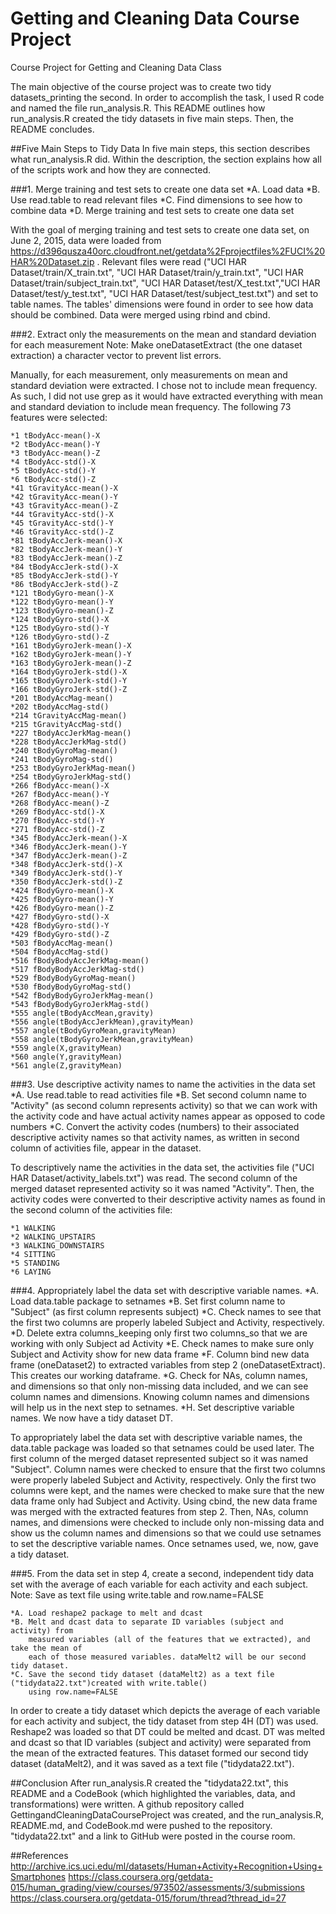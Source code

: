 # Getting and Cleaning Data Course Project
Course Project for Getting and Cleaning Data Class

The main objective of the course project was to create two tidy datasets_printing the second. 
In order to accomplish the task, I used R code and named the file run_analysis.R. This README outlines how
run_analysis.R created the tidy datasets in five main steps. Then, the README concludes.

##Five Main Steps to Tidy Data
In five main steps, this section describes what run_analysis.R did. Within the description, the section
explains how all of the scripts work and how they are connected. 

###1. Merge training and test sets to create one data set 
	*A. Load data
	*B. Use read.table to read relevant files
	*C. Find dimensions to see how to combine data
	*D. Merge training and test sets to create one data set

With the goal of merging training and test sets to create one data set, on June 2, 2015, data were loaded from
https://d396qusza40orc.cloudfront.net/getdata%2Fprojectfiles%2FUCI%20HAR%20Dataset.zip . 
Relevant files were read ("UCI HAR Dataset/train/X_train.txt", "UCI HAR Dataset/train/y_train.txt", 
"UCI HAR Dataset/train/subject_train.txt", "UCI HAR Dataset/test/X_test.txt","UCI HAR Dataset/test/y_test.txt",
"UCI HAR Dataset/test/subject_test.txt") and set to table names. The tables' dimensions were found in order
to see how data should be combined. Data were merged using rbind and cbind.

###2. Extract only the measurements on the mean and standard deviation for each measurement 
Note: Make oneDatasetExtract (the one dataset extraction) a character vector to prevent list errors.

Manually, for each measurement, only measurements on mean and standard deviation were extracted. I chose not 
to include mean frequency. As such, I did not use grep as it would have extracted everything with mean and 
standard deviation to include mean frequency. The following 73 features were selected:

	*1 tBodyAcc-mean()-X
	*2 tBodyAcc-mean()-Y
	*3 tBodyAcc-mean()-Z
	*4 tBodyAcc-std()-X
	*5 tBodyAcc-std()-Y
	*6 tBodyAcc-std()-Z
	*41 tGravityAcc-mean()-X
	*42 tGravityAcc-mean()-Y
	*43 tGravityAcc-mean()-Z
	*44 tGravityAcc-std()-X
	*45 tGravityAcc-std()-Y
	*46 tGravityAcc-std()-Z
	*81 tBodyAccJerk-mean()-X
	*82 tBodyAccJerk-mean()-Y
	*83 tBodyAccJerk-mean()-Z
	*84 tBodyAccJerk-std()-X
	*85 tBodyAccJerk-std()-Y
	*86 tBodyAccJerk-std()-Z
	*121 tBodyGyro-mean()-X
	*122 tBodyGyro-mean()-Y
	*123 tBodyGyro-mean()-Z
	*124 tBodyGyro-std()-X
	*125 tBodyGyro-std()-Y
	*126 tBodyGyro-std()-Z
	*161 tBodyGyroJerk-mean()-X
	*162 tBodyGyroJerk-mean()-Y
	*163 tBodyGyroJerk-mean()-Z
	*164 tBodyGyroJerk-std()-X
	*165 tBodyGyroJerk-std()-Y
	*166 tBodyGyroJerk-std()-Z
	*201 tBodyAccMag-mean()
	*202 tBodyAccMag-std()
	*214 tGravityAccMag-mean()
	*215 tGravityAccMag-std()
	*227 tBodyAccJerkMag-mean()
	*228 tBodyAccJerkMag-std()
	*240 tBodyGyroMag-mean()
	*241 tBodyGyroMag-std()
	*253 tBodyGyroJerkMag-mean()
	*254 tBodyGyroJerkMag-std()
	*266 fBodyAcc-mean()-X
	*267 fBodyAcc-mean()-Y
	*268 fBodyAcc-mean()-Z
	*269 fBodyAcc-std()-X
	*270 fBodyAcc-std()-Y
	*271 fBodyAcc-std()-Z
	*345 fBodyAccJerk-mean()-X
	*346 fBodyAccJerk-mean()-Y
	*347 fBodyAccJerk-mean()-Z
	*348 fBodyAccJerk-std()-X
	*349 fBodyAccJerk-std()-Y
	*350 fBodyAccJerk-std()-Z
	*424 fBodyGyro-mean()-X
	*425 fBodyGyro-mean()-Y
	*426 fBodyGyro-mean()-Z
	*427 fBodyGyro-std()-X
	*428 fBodyGyro-std()-Y
	*429 fBodyGyro-std()-Z
	*503 fBodyAccMag-mean()
	*504 fBodyAccMag-std()
	*516 fBodyBodyAccJerkMag-mean()
	*517 fBodyBodyAccJerkMag-std()
	*529 fBodyBodyGyroMag-mean() 
	*530 fBodyBodyGyroMag-std()
	*542 fBodyBodyGyroJerkMag-mean()
	*543 fBodyBodyGyroJerkMag-std()
	*555 angle(tBodyAccMean,gravity)
	*556 angle(tBodyAccJerkMean),gravityMean)
	*557 angle(tBodyGyroMean,gravityMean)
	*558 angle(tBodyGyroJerkMean,gravityMean)
	*559 angle(X,gravityMean)
	*560 angle(Y,gravityMean)
	*561 angle(Z,gravityMean)
 
###3.  Use descriptive activity names to name the activities in the data set 
	*A. Use read.table to read activities file
	*B. Set second column name to "Activity" (as second column represents activity) 
		so that we can work with the activity code and have actual activity names appear 
		as opposed to code numbers
	*C. Convert the activity codes (numbers) to their associated descriptive activity names
		so that activity names, as written in second column of activities file, appear in the dataset.

To descriptively name the activities in the data set, the activities file 
("UCI HAR Dataset/activity_labels.txt") was read. The second column of the merged dataset 
represented activity so it was named "Activity". Then, the activity codes were converted to their descriptive 
activity names as found in the second column of the activities file:

    *1 WALKING
    *2 WALKING_UPSTAIRS
    *3 WALKING_DOWNSTAIRS
    *4 SITTING
    *5 STANDING
    *6 LAYING   

###4.  Appropriately label the data set with descriptive variable names. 
	*A. Load data.table package to setnames
	*B. Set first column name to "Subject" (as first column represents subject) 
	*C. Check names to see that the first two columns are properly labeled 
		Subject and Activity, respectively.
	*D. Delete extra columns_keeping only first two columns_so that we are working
		with only Subject ad Activity
	*E. Check names to make sure only Subject and Activity show for new data frame
	*F. Column bind new data frame (oneDataset2) to extracted variables from step 2 (oneDatasetExtract). 
		This creates our working dataframe.
	*G. Check for NAs, column names, and dimensions so that only non-missing data included, 
		and we can see column names and dimensions. Knowing column names and dimensions will 
		help us in the next step to setnames. 
	*H. Set descriptive variable names. We now have a tidy dataset DT.        

To appropriately label the data set with descriptive variable names, the data.table package was loaded so 
that setnames could be used later. The first column of the merged dataset represented subject so it was 
named "Subject". Column names were checked to ensure that the first two columns were properly labeled
Subject and Activity, respectively. Only the first two columns were kept, and the names were checked 
to make sure that the new data frame only had Subject and Activity. Using cbind, the new data frame was 
merged with the extracted features from step 2. Then, NAs, column names, and dimensions were checked 
to include only non-missing data and show us the column names and dimensions so that we could use
setnames to set the descriptive variable names. Once setnames used, we, now, gave a tidy dataset.

###5.  From the data set in step 4, create a second, independent tidy data set with the average of each variable for each activity and each subject. 
Note: Save as text file using write.table and row.name=FALSE 

	*A. Load reshape2 package to melt and dcast 
	*B. Melt and dcast data to separate ID variables (subject and activity) from 
		measured variables (all of the features that we extracted), and take the mean of 
		each of those measured variables. dataMelt2 will be our second tidy dataset.
	*C. Save the second tidy dataset (dataMelt2) as a text file  ("tidydata22.txt")created with write.table()
		using row.name=FALSE

In order to create a tidy dataset which depicts the average of each variable for each activity and subject,
the tidy dataset from step 4H (DT) was used. Reshape2 was loaded so that DT could be melted and dcast. 
DT was melted and dcast so that ID variables (subject and activity) were separated from the mean of the extracted features.
This dataset formed our second tidy dataset (dataMelt2), and it was saved as a text file ("tidydata22.txt").
  
##Conclusion 
After run_analysis.R created the "tidydata22.txt", this README and a CodeBook 
(which highlighted the variables, data, and transformations) were written. A github repository called 
GettingandCleaningDataCourseProject was created, and the run_analysis.R, README.md, and 
CodeBook.md were pushed to the repository. "tidydata22.txt" and a link to GitHub were 
posted in the course room.

##References
http://archive.ics.uci.edu/ml/datasets/Human+Activity+Recognition+Using+Smartphones
https://class.coursera.org/getdata-015/human_grading/view/courses/973502/assessments/3/submissions
https://class.coursera.org/getdata-015/forum/thread?thread_id=27